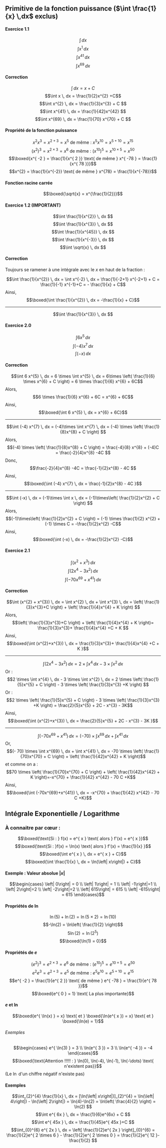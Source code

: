 ## Primitive de la fonction puissance ($\int \frac{1}{x} \,dx$ exclus)
#### Exercice 1.1
$$\int \, dx$$
$$\int x^{1} \, dx $$
$$\int  x^{41} \, dx  $$
$$\int x^{69} \, dx $$

#### Correction
$$\int  \, dx = x + C $$
$$\int x \, dx  = \frac{1}{2}x^{2} +C$$
$$\int x^{2} \, dx = \frac{1}{3}x^{3} + C $$
$$\int x^{41} \, dx = \frac{1}{42}x^{42} $$
$$\int x^{69} \, dx = \frac{1}{70} x^{70} + C $$

#### Propriété de la fonction puissance
$$x^{ 2 }x^{ 3 } = x^{ 2+3 }= x^{ 5 } \text{ de même : } x^{ 5 }x^{ 10 } = x^{ 5+10 }= x^{ 15 } $$
$$(x^{ 2 })^{3} = x^{ 2 \times 3 } = x^{ 6 } \text{ de même : } (x^{ 10 })^{5} = x^{ 10 \times 5 } = x^{ 50 }$$
$$\boxed{x^{ -2 } = \frac{1}{x^{ 2 }} \text{ de même } x^{ -78 } = \frac{1}{x^{ 78 }}}$$
$$x^{2} = \frac{1}{x^{-2}} \text{ de même } x^{78} = \frac{1}{x^{-78}}$$

#### Fonction racine carrée
$$\boxed{\sqrt{x} = x^{\frac{1}{2}}}$$


#### Exercice 1.2 (IMPORTANT)
$$\int \frac{1}{x^{2}} \, dx $$
$$\int \frac{1}{x^{3}} \, dx $$
$$\int \frac{1}{x^{45}} \, dx $$
$$\int \frac{1}{x^{-3}} \, dx $$
$$\int \sqrt{x} \, dx $$

#### Correction
Toujours se ramener à une intégrale avec le $x$ en haut de la fraction : 

$$\int \frac{1}{x^{2}} \, dx = \int x^{-2} \, dx = \frac{1}{-2+1} x^{-2+1} + C = \frac{1}{-1} x^{-1}+C = - \frac{1}{x} + C$$
Ainsi, 
$$\boxed{\int \frac{1}{x^{2}} \, dx  = -\frac{1}{x} + C}$$
___
$$\int \frac{1}{x^{3}} \, dx $$

#### Exercice 2.0
$$\int 6 x^{5} \, dx $$
$$\int (-4) x^{7} \, dx $$
$$\int (-x) \, dx $$

#### Correction 
$$\int 6 x^{5} \, dx = 6 \times \int x^{5} \, dx  = 6\times \left( \frac{1}{6} \times x^{6} + C \right) = 6 \times \frac{1}{6} x^{6} + 6C$$
Alors, 
$$6 \times \frac{1}{6} x^{6} + 6C = x^{6} + 6C$$
Ainsi, 
$$\boxed{\int 6 x^{5} \, dx = x^{6} + 6C}$$
___
$$\int (-4) x^{7} \, dx = (-4)\times \int x^{7} \, dx  = (-4) \times \left( \frac{1}{8}x^{8} + C \right) $$
Alors,
$$(-4) \times \left( \frac{1}{8}x^{8} + C \right) = \frac{-4}{8} x^{8} + (-4)C = \frac{-2}{4}x^{8} -4C $$
Donc, 
$$\frac{-2}{4}x^{8} -4C = \frac{-1}{2}x^{8} - 4C $$
Ainsi, 
$$\boxed{\int (-4) x^{7} \, dx = \frac{-1}{2}x^{8} - 4C }$$
___
$$\int (-x) \, dx = (-1)\times \int x \, dx = (-1)\times\left( \frac{1}{2}x^{2} + C \right) $$
Alors, 
$$(-1)\times\left( \frac{1}{2}x^{2} + C \right) = (-1) \times \frac{1}{2} x^{2} + (-1) \times C =  -\frac{1}{2}x^{2} -C$$
Ainsi, 
$$\boxed{\int (-x) \, dx  =  -\frac{1}{2}x^{2} -C}$$

#### Exercice 2.1
$$\int (x^{2} + x^{3}) \, dx $$
$$\int (2x^{4} - 3x^{2}) \, dx $$
$$\int (-70x^{69}+x^{41}) \, dx $$


#### Correction
$$\int (x^{2} + x^{3}) \, dx = \int x^{2} \, dx + \int x^{3} \, dx = \left( \frac{1}{3}x^{3}+C \right) + \left( \frac{1}{4}x^{4} + K \right) $$
Alors, 
$$\left( \frac{1}{3}x^{3}+C \right) + \left( \frac{1}{4}x^{4} + K \right)= \frac{1}{3}x^{3}+ \frac{1}{4}x^{4} +C + K $$
Ainsi, 
$$\boxed{\int (x^{2}+x^{3}) \, dx = \frac{1}{3}x^{3}+ \frac{1}{4}x^{4} +C + K }$$
___
$$\int (2x^{4} - 3x^{2}) \, dx  = 2 \times \int x^{4} \, dx - 3 \times \int x^{2} \, dx $$
Or : 
$$2 \times \int x^{4} \, dx - 3 \times \int x^{2} \, dx = 2 \times \left( \frac{1}{5}x^{5} + C \right) - 3 \times \left( \frac{1}{3}x^{3} +K \right)  $$
Or : 
$$2 \times \left( \frac{1}{5}x^{5} + C \right) - 3 \times \left( \frac{1}{3}x^{3} +K \right) = \frac{2}{5}x^{5} + 2C - x^{3} - 3K$$
Ainsi, 
$$\boxed{\int (x^{2}+x^{3}) \, dx =  \frac{2}{5}x^{5} + 2C - x^{3} - 3K }$$
___
$$\int (-70x^{69}+x^{41}) \, dx = (- 70) \times \int x^{69} \, dx + \int x^{41} \, dx   $$
Or, 
$$(- 70) \times \int x^{69} \, dx + \int x^{41} \, dx  = -70 \times \left( \frac{1}{70}x^{70} + C \right) + \left( \frac{1}{42}x^{42} + K \right)$$
et  comme on a : 
$$70 \times \left( \frac{1}{70}x^{70} + C \right) + \left( \frac{1}{42}x^{42} + K \right)=-x^{70} + \frac{1}{42} x^{42} - 70 C +K$$
Ainsi, 
$$\boxed{\int (-70x^{69}+x^{41}) \, dx = -x^{70} + \frac{1}{42} x^{42} - 70 C +K}$$
## Intégrale Exponentielle / Logarithme
### À connaitre par cœur : 
$$\boxed{\text{Si : } f(x) = e^{ x } \text{ alors } f'(x) = e^{ x }}$$
$$\boxed{\text{Si : }f(x) = \ln(x) \text{ alors } f'(x) = \frac{1}{x} }$$
$$\boxed{\int e^{ x } \, dx = e^{ x } + C}$$
$$\boxed{\int \frac{1}{x} \, dx = \ln(\left| x\right|) + C}$$
#### Exemple : Valeur absolue $\left| x\right|$
$$\begin{cases}
\left| 0\right| = 0 \\
\left| 1\right| = 1 \\
\left| -1\right|=1 \\
\left| 2\right|=2 \\
\left| -2\right|=2 \\
\left| 615\right| = 615 \\
\left| -615\right| = 615
\end{cases}$$

#### Propriétés de $\ln$
$$\ln(5)+ \ln(2) = \ln(5 \times 2) = \ln(10)$$
$$-\ln(2) = \ln\left( \frac{1}{2} \right)$$
$$5\ln(2) = \ln(2^{5})$$
$$\boxed{\ln(1) = 0}$$

#### Propriétés de $e$
$$(e^{ 2 })^{3} = e^{ 2 \times 3 } = e^{ 6 } \text{ de même : } (e^{ 10 })^{5} = e^{ 10 \times 5 } = e^{ 50 }$$
$$e^{ 2 }e^{ 3 } = e^{ 2+3 }= e^{ 5 } \text{ de même : } e^{ 5 }e^{ 10 } = e^{ 5+10 }= e^{ 15 } $$
$$e^{ -2 } = \frac{1}{e^{ 2 }} \text{ de même } e^{ -78 } = \frac{1}{e^{ 78 }}$$
$$\boxed{e^{ 0 } = 1} \text{ La plus importante}$$

#### $e$ et $\ln$
$$\boxed{e^{ \ln(x) } = x} \text{ et } \boxed{\ln(e^{ x }) = x} \text{ et } \boxed{\ln(e) = 1}$$
###### Exemples
$$\begin{cases}
e^{ \ln(3) } = 3 \\
\ln(e^{ 3 }) = 3 \\
\ln(e^{ -4 }) = -4 
\end{cases}$$
$$\boxed{\text{Attention !!!!! : } \ln(0), \ln(-4), \ln(-1), \ln(-\dots) \text{ n'existent pas}}$$
(Le $\ln$ d'un chiffre négatif n'existe pas)

#### Exemples
$$\int_{2}^{4} \frac{1}{x} \, dx = [\ln(\left| x\right|)]_{2}^{4} = \ln(\left| 4\right|) - \ln(\left| 2\right|) = \ln(4)-\ln(2) = \ln\left( \frac{4}{2} \right) = \ln(2) $$
$$\int e^{ 6x } \, dx = \frac{1}{6}e^{6x} + C $$
$$\int e^{ 45x } \, dx = \frac{1}{45}e^{ 45x }+C $$
$$\int_{0}^{6} e^{ 2x } \, dx = \left[ \frac{1}{2}e^{ 2x } \right]_{0}^{6} = \frac{1}{2}e^{ 2 \times 6 } - \frac{1}{2}e^{ 2 \times 0 } = \frac{1}{2}e^{ 12 }-\frac{1}{2} $$

